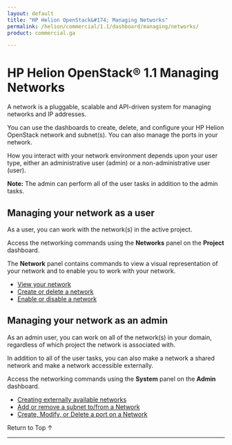 ```yaml
---
layout: default
title: "HP Helion OpenStack&#174; Managing Networks"
permalink: /helion/commercial/1.1/dashboard/managing/networks/
product: commercial.ga

---
```

<!--UNDER REVISION-->

<script>

function PageRefresh {
onLoad="window.refresh"
}

PageRefresh();

</script>

<!--
<p style="font-size: small;"> <a href="/helion/commercial/1.1/ga1/install/">&#9664; PREV</a> | <a href="/helion/commercial/1.1/ga1/install-overview/">&#9650; UP</a> | <a href="/helion/commercial/1.1/ga1/">NEXT &#9654;</a> 
-->

# HP Helion OpenStack&#174; 1.1 Managing Networks

A network is a pluggable, scalable and API-driven system for managing networks and IP addresses.

You can use the dashboards to create, delete, and configure your HP Helion OpenStack network and subnet(s). You can also manage the ports in your network.

How you interact with your network environment depends upon your user type, either an administrative user (admin) or a non-administrative user (user). 

**Note:** The admin can perform all of the user tasks in addition to the admin tasks.

## Managing your network as a user ##

As a user, you can work with the network(s) in the active project.

Access the networking commands using the **Networks** panel on the **Project** dashboard. 

The **Network** panel contains commands to view a visual representation of your network and to enable you to work with your network.

* [View your network](/helion/commercial/1.1/dashboard/managing/network/viewing/)
* [Create or delete a network](/helion/commercial/1.1/dashboard/managing/network/create/)
* [Enable or disable a network](/helion/commercial/1.1/dashboard/managing/network/enable/)

## Managing your network as an admin ##

As an admin user, you can work on all of the network(s) in your domain, regardless of which project the network is associated with.

In addition to all of the user tasks, you can also make a network a shared network and make a network accessible externally. 

Access the networking commands using the **System** panel on the **Admin** dashboard. 

* [Creating externally available networks](/helion/commercial/1.1/dashboard/managing/network/external/create/)
* [Add or remove a subnet to/from a Network](/helion/commercial/1.1/dashboard/managing/network/subnet/)
* [Create, Modify, or Delete a port on a Network](/helion/commercial/1.1/dashboard/managing/network/ports/)

<a href="#top" style="padding:14px 0px 14px 0px; text-decoration: none;"> Return to Top &#8593; </a>


----
